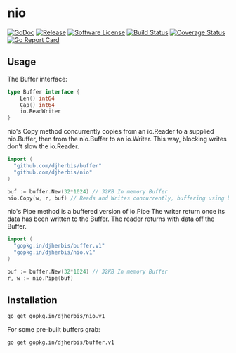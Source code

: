 nio 
==========

[![GoDoc](https://godoc.org/github.com/djherbis/nio?status.svg)](https://godoc.org/github.com/djherbis/nio) 
[![Release](https://img.shields.io/github/release/djherbis/nio.svg)](https://github.com/djherbis/nio/releases/latest)
[![Software License](https://img.shields.io/badge/license-MIT-brightgreen.svg)](LICENSE.txt)
[![Build Status](https://travis-ci.org/djherbis/nio.svg)](https://travis-ci.org/djherbis/nio)
[![Coverage Status](https://coveralls.io/repos/djherbis/nio/badge.svg?branch=master)](https://coveralls.io/r/djherbis/nio?branch=master)
[![Go Report Card](https://goreportcard.com/badge/github.com/djherbis/nio)](https://goreportcard.com/report/github.com/djherbis/nio)

Usage
-----

The Buffer interface:

```go
type Buffer interface {
	Len() int64
	Cap() int64
	io.ReadWriter
}

```

nio's Copy method concurrently copies from an io.Reader to a supplied nio.Buffer, 
then from the nio.Buffer to an io.Writer. This way, blocking writes don't slow the io.Reader.

```go
import (
  "github.com/djherbis/buffer"
  "github.com/djherbis/nio"
)

buf := buffer.New(32*1024) // 32KB In memory Buffer
nio.Copy(w, r, buf) // Reads and Writes concurrently, buffering using buf.
```

nio's Pipe method is a buffered version of io.Pipe
The writer return once its data has been written to the Buffer.
The reader returns with data off the Buffer.

```go
import (
  "gopkg.in/djherbis/buffer.v1"
  "gopkg.in/djherbis/nio.v1"
)

buf := buffer.New(32*1024) // 32KB In memory Buffer
r, w := nio.Pipe(buf)
```

Installation
------------
```sh
go get gopkg.in/djherbis/nio.v1
```

For some pre-built buffers grab:
```sh
go get gopkg.in/djherbis/buffer.v1
```
